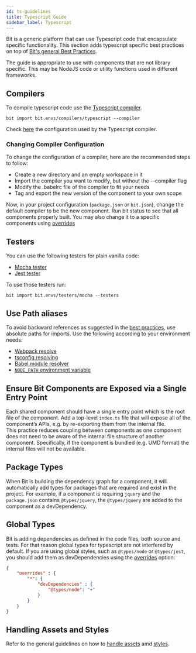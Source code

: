 ```yaml
---
id: ts-guidelines
title: Typescript Guide
sidebar_label: Typescript
---
```


Bit is a generic platform that can use Typescript code that encapsulate specific functionality. This section adds typescript specific best practices on top of [Bit's general Best Practices](/docs/best-practices.html).

The guide is appropriate to use with components that are not library specific. This may be NodeJS code or utility functions used in different frameworks.

## Compilers

To compile typescript code use the [Typescript compiler](https://bit.dev/bit/envs/compilers/typescript).

```shell
bit import bit.envs/compilers/typescript --compiler
```

Check [here](https://bit.dev/bit/envs/compilers/typescript/~code#config.md) the configuration used by the Typescript compiler.

### Changing Compiler Configuration

To change the configuration of a compiler, here are the recommended steps to follow:

- Create a new directory and an empty workspace in it
- Import the compiler you want to modify, but without the --compiler flag
- Modify the .babelrc file of the compiler to fit your needs
- Tag and export the new version of the component to your own scope

Now, in your project configuration (`package.json` or `bit.json`), change the default compiler to be the new component.
Run bit status to see that all components properly built. You may also change it to a specific components using [overrides](/docs/overrides)

## Testers

You can use the following testers for plain vanilla code:  

- [Mocha tester](https://bit.dev/bit/envs/testers/mocha)
- [Jest tester](https://bit.dev/bit/envs/testers/jest)

To use those testers run:  

```shell
bit import bit.envs/testers/mocha --testers
```

## Use Path aliases

To avoid backward references as suggested in the [best practices](/docs/best-practices#components-paths), use absolute paths for imports. Use the following according to your environment needs:  

- [Webpack resolve](https://webpack.js.org/configuration/resolve/)
- [tsconfig resolving](https://www.typescriptlang.org/docs/handbook/module-resolution.html)
- [Babel module resolver](https://github.com/tleunen/babel-plugin-module-resolver)
- [`NODE_PATH` environment variable](https://nodejs.org/api/modules.html#modules_loading_from_the_global_folders)

## Ensure Bit Components are Exposed via a Single Entry Point

Each shared component should have a single entry point which is the root file of the component. Add a top-level `index.ts`  file that will expose all of the component’s APIs, e.g. by re-exporting them from the internal file.  
This practice reduces coupling between components as one component does not need to be aware of the internal file structure of another component. Specifically, if the component is bundled (e.g. UMD format) the internal files will not be available.  

## Package Types

When Bit is building the dependency graph for a component, it will automatically add types for packages that are required and exist in the project. For example, if a component is requiring `jquery` and the `package.json` contains `@types/jquery`, the `@types/jquery` are added to the component as a devDependency.  

## Global Types

Bit is adding dependencies as defined in the code files, both source and tests. For that reason global types for typescript are not interfered by default. If you are using global styles, such as `@types/node` or `@types/jest`, you should add them as devDependencies using the [overrides](/docs/overrides#components-dependencies) option:  

```json
{
    "overrides" : {
        "*": {
            "devDependencies" : {
                "@types/node": "+"
            }
        }
    }
}
```

## Handling Assets and Styles

Refer to the general guidelines on how to [handle assets](/docs/best-practices#handling-assets) amd [styles](/docs/best-practices#handling-styles).
